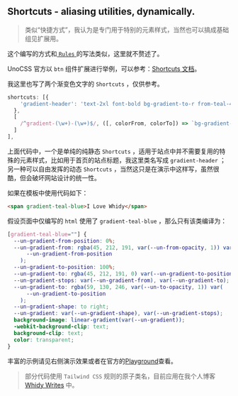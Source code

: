 ## Shortcuts - aliasing utilities, dynamically.

> 类似“快捷方式”，我认为是专门用于特别的元素样式，当然也可以搞成基础组见扩展用。

这个编写的方式和[ `Rules` ](./Customizable)的写法类似，这里就不赘述了。

UnoCSS 官方以 `btn` 组件扩展进行举例，可以参考：[Shortcuts 文档](https://unocss.dev/config/shortcuts)。

我这里也写了两个渐变色文字的 `Shortcuts` ，仅供参考。

```js
shortcuts: [{
    'gradient-header': 'text-2xl font-bold bg-gradient-to-r from-teal-400 to-blue-500 bg-clip-text text-transparent',
  },
  [
    /^gradient-(\w+)-(\w+)$/, ([, colorFrom, colorTo]) => `bg-gradient-to-r from-${colorFrom}-400 to-${colorTo}-500 bg-clip-text text-transparent`
  ]
],
```

上面代码中，一个是单纯的纯静态 `Shortcuts` ，适用于站点中并不需要复用的特殊的元素样式，比如用于首页的站点标题，我这里类名写成 `gradient-header` ；另一种可以自由发挥的动态 `Shortcuts` ，当然这只是在演示中这样写，虽然很酷，但会破坏网站设计的统一性。

如果在模板中使用代码如下：

```html
<span gradient-teal-blue>I Love Whidy</span>
```

假设页面中仅编写的 `html` 使用了 `gradient-teal-blue` ，那么只有该类编译为：

```css
[gradient-teal-blue=""] {
  --un-gradient-from-position: 0%;
  --un-gradient-from: rgba(45, 212, 191, var(--un-from-opacity, 1)) var(
      --un-gradient-from-position
    );
  --un-gradient-to-position: 100%;
  --un-gradient-to: rgba(45, 212, 191, 0) var(--un-gradient-to-position);
  --un-gradient-stops: var(--un-gradient-from), var(--un-gradient-to);
  --un-gradient-to: rgba(59, 130, 246, var(--un-to-opacity, 1)) var(
      --un-gradient-to-position
    );
  --un-gradient-shape: to right;
  --un-gradient: var(--un-gradient-shape), var(--un-gradient-stops);
  background-image: linear-gradient(var(--un-gradient));
  -webkit-background-clip: text;
  background-clip: text;
  color: transparent;
}
```

丰富的示例请见右侧演示效果或者在官方的[Playground](https://unocss.dev/play/?html=DwEwlgbgBAtgngWgEwD4BQUrAM4AcCGAdlAOYBO%2B4ApoQC4IAWVlVZKUAymDLgDZVQA4hWp0oACWYhWWAPR4i6YLPAQlq2IlQYsC4uUpga9Ws14IARrwCuVFAEkoAGQD2EAQHUGYEHGV6lFUh1SE1kdEwcAn0RIzoEMioQBDgqXl4XAHcUSXSXThh8MlooACEXP3lowNV0IA&config=JYWwDg9gTgLgBAbwFBzmKBTAzhmBBGGKYAIwFcZgAzATwBoU1McYBJAYwgDssHV1suAKpcIfOEQCGPKtBAYoAEWCZ2lAG7ZxUmXIUA1ScWkwA4lAhkw4gCYYqwLhgDC3BwHMGAXzhULIOAByMlF2LCxApFBIWEQJCABRLHZJMAwbAGUMABsMNWg4Hz8IAODQ8MiMAA8Y%2BDsqSTJsuvtHFzdgdwAKZFQsAAtoGHYKLAAuOABtRlRe1HnA9yhJG2AMLhgAWn6MFYVAsZn51ECYaq2AJirs324tkghsmzgSd02llbWNzZgITahfP4frtspsACwABgh8U2JGyZAwmwArFCXm92NlgGBgVV4GdcT9ljwwEZ1jBAuJUF5KVMjqgAPQAPQ%2BqzJmy6AB0AO4AagAlOzufyACT0mmoLqTOhwTjZaAAMX80tl0AAKhAALp8uAAXgAfHT5gADV7vZas76-f6AkqbYUIFVQRUlLzg1FW%2B2O9WulHQ00YrE4vHnQnSLAkzAbI00jXiWOMAQsca046J4SiLp8mlp-CEYjkSi0TPZ5i4DjcLA9Q3JSS5CYARgAdBdxTKbFwJoF%2BoQwON6fTsCBGwN6RSjl4s4x46gdFhZFB5FBk9NjrP54vlKoNNgq8dUKkwNkaIZjHCMBNJoFNptJFsD0eKUFryE-veaI%2Br5sX4Fp-MJzS1z0KAT2AExzEsMBiynbw%2BSQIA&css=Q&options=N4XyA)查看。

> 部分代码使用 `Tailwind CSS` 规则的原子类名，目前应用在我个人博客 <a href="https://www.whidy.net" class="important:gradient-teal-blue" target="_blank">Whidy Writes</a> 中。
